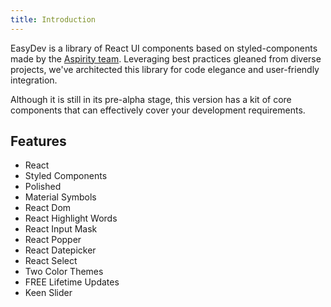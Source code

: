 ```yaml
---
title: Introduction
---
```


EasyDev is a library of React UI components based on styled-components made by the <a href="https://aspirity.com/" target="_blank">Aspirity team</a>. Leveraging best practices gleaned from diverse projects, we've architected this library for code elegance and user-friendly integration.

Although it is still in its pre-alpha stage, this version has a kit of core components that can effectively cover your development requirements.

## Features

- React
- Styled Components
- Polished
- Material Symbols
- React Dom
- React Highlight Words
- React Input Mask
- React Popper
- React Datepicker
- React Select
- Two Color Themes
- FREE Lifetime Updates
- Keen Slider
